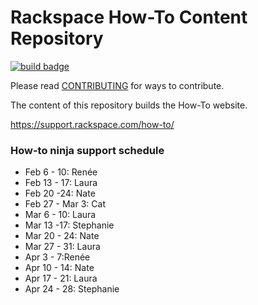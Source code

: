# Rackspace How-To Content Repository

[![build badge](https://build.developer.rackspace.com/rackerlabs/rackspace-how-to/badge?branch=master)](https://build.developer.rackspace.com/rackerlabs/rackspace-how-to)

Please read [CONTRIBUTING](CONTRIBUTING.md) for ways to contribute.

The content of this repository builds the How-To website.

https://support.rackspace.com/how-to/

### How-to ninja support schedule

- Feb 6 - 10: Renée
- Feb 13 - 17: Laura
- Feb 20 -24: Nate
- Feb 27 - Mar 3: Cat
- Mar 6 - 10: Laura
- Mar 13 -17: Stephanie
- Mar 20 - 24: Nate
- Mar 27 - 31: Laura
- Apr 3 - 7:Renée
- Apr 10 - 14: Nate
- Apr 17 - 21: Laura
- Apr 24 - 28: Stephanie
